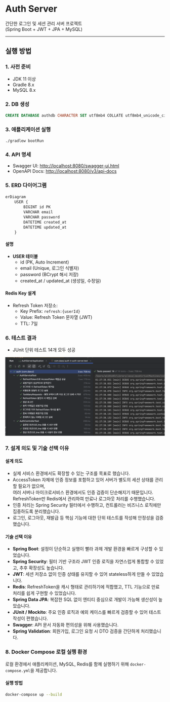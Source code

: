 # Auth Server

간단한 로그인 및 세션 관리 서버 프로젝트  
(Spring Boot + JWT + JPA + MySQL)

---

## 실행 방법

### 1. 사전 준비
- JDK 11 이상
- Gradle 8.x
- MySQL 8.x

### 2. DB 생성
```sql
CREATE DATABASE authdb CHARACTER SET utf8mb4 COLLATE utf8mb4_unicode_ci;
```

### 3. 애플리케이션 실행
```
./gradlew bootRun
```

### 4. API 명세
- Swagger UI: [http://localhost:8080/swagger-ui.html](http://localhost:8080/swagger-ui.html)
- OpenAPI Docs: [http://localhost:8080/v3/api-docs](http://localhost:8080/v3/api-docs)

### 5. ERD 다이어그램

```mermaid
erDiagram
    USER {
        BIGINT id PK
        VARCHAR email
        VARCHAR password
        DATETIME created_at
        DATETIME updated_at
    }
```
#### 설명
- **USER 테이블**
    - id (PK, Auto Increment)
    - email (Unique, 로그인 식별자)
    - password (BCrypt 해시 저장)
    - created_at / updated_at (생성일, 수정일)

  
#### Redis Key 설계

- Refresh Token 저장소:  
  - Key Prefix: `refresh:{userId}`  
  - Value: Refresh Token 문자열 (JWT)  
  - TTL: 7일

### 6. 테스트 결과

- JUnit 단위 테스트 14개 모두 성공 

![테스트 결과](./docs/test-result.png)

### 7. 설계 의도 및 기술 선택 이유

#### 설계 의도
- 실제 서비스 환경에서도 확장할 수 있는 구조를 목표로 했습니다. 
- AccessToken 자체에 인증 정보를 포함하고 있어 서버가 별도의 세션 상태를 관리할 필요가 없으며,  
  여러 서버나 마이크로서비스 환경에서도 인증 검증이 단순해지기 때문입니다.  
  RefreshToken만 Redis에서 관리하여 만료나 로그아웃 처리를 수행했습니다.
- 인증 처리는 Spring Security 필터에서 수행하고, 컨트롤러는 비즈니스 로직에만 집중하도록 분리했습니다.
- 로그인, 로그아웃, 재발급 등 핵심 기능에 대한 단위 테스트를 작성해 안정성을 검증했습니다.

#### 기술 선택 이유
- **Spring Boot**: 설정이 단순하고 실행이 빨라 과제 개발 환경을 빠르게 구성할 수 있었습니다.
- **Spring Security**: 필터 기반 구조라 JWT 인증 로직을 자연스럽게 통합할 수 있었고, 추후 확장성도 높습니다.
- **JWT**: 세션 저장소 없이 인증 상태를 유지할 수 있어 stateless하게 만들 수 있었습니다.
- **Redis**: RefreshToken을 캐시 형태로 관리하기에 적합했고, TTL 기능으로 만료 처리를 쉽게 구현할 수 있었습니다.
- **Spring Data JPA**: 복잡한 SQL 없이 엔티티 중심으로 개발이 가능해 생산성이 높았습니다.
- **JUnit / Mockito**: 주요 인증 로직과 예외 케이스를 빠르게 검증할 수 있어 테스트 작성이 편했습니다.
- **Swagger**: API 문서 자동화 편의성을 위해 사용했습니다.
- **Spring Validation**: 회원가입, 로그인 요청 시 DTO 검증을 간단하게 처리했습니다.  


### 8. Docker Compose 로컬 실행 환경

로컬 환경에서 애플리케이션, MySQL, Redis를 함께 실행하기 위해 `docker-compose.yml`을 제공합니다.

#### 실행 방법
```bash
docker-compose up --build
```
